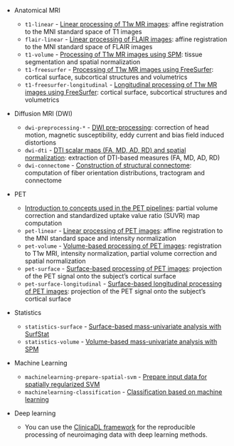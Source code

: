 
- Anatomical MRI
    - `t1-linear` - [Linear processing of T1w MR images](./../Pipelines/T1_Linear.md): affine registration to the MNI standard space of T1 images
    - `flair-linear` - [Linear processing of FLAIR images](./../Pipelines/FLAIR_Linear.md): affine registration to the MNI standard space of FLAIR images
    - `t1-volume` - [Processing of T1w MR images using SPM](./../Pipelines/T1_Volume.md): tissue segmentation and spatial normalization
    - `t1-freesurfer` - [Processing of T1w MR images using FreeSurfer](./../Pipelines/T1_FreeSurfer.md): cortical surface, subcortical structures and volumetrics
    - `t1-freesurfer-longitudinal` - [Longitudinal processing of T1w MR images using FreeSurfer](./../Pipelines/T1_FreeSurfer_Longitudinal.md): cortical surface, subcortical structures and volumetrics
- Diffusion MRI (DWI)
    - `dwi-preprocessing-*` - [DWI pre-processing](./../Pipelines/DWI_Preprocessing.md): correction of head motion, magnetic susceptibility, eddy current and bias field induced distortions
    - `dwi-dti` - [DTI scalar maps (FA, MD, AD, RD) and spatial normalization](./../Pipelines/DWI_DTI.md): extraction of DTI-based measures (FA, MD, AD, RD)
    - `dwi-connectome` - [Construction of structural connectome](./../Pipelines/DWI_Connectome.md): computation of fiber orientation distributions, tractogram and connectome

- PET
    - [Introduction to concepts used in the PET pipelines](./../Pipelines/PET_Introduction.md): partial volume correction and standardized uptake value ratio (SUVR) map computation
    - `pet-linear` - [Linear processing of PET images](./../Pipelines/PET_Linear.md): affine registration to the MNI standard space and intensity normalization
    - `pet-volume` - [Volume-based processing of PET images](./../Pipelines/PET_Volume.md): registration to T1w MRI, intensity normalization, partial volume correction and spatial normalization
    - `pet-surface` - [Surface-based processing of PET images](./../Pipelines/PET_Surface.md): projection of the PET signal onto the subject’s cortical surface
    - `pet-surface-longitudinal` - [Surface-based longitudinal processing of PET images](./../Pipelines/PET_Surface_Longitudinal.md): projection of the PET signal onto the subject’s cortical surface

- Statistics
    - `statistics-surface` - [Surface-based mass-univariate analysis with SurfStat](./../Pipelines/Stats_Surface.md)
    - `statistics-volume` - [Volume-based mass-univariate analysis with SPM](./../Pipelines/Stats_Volume.md)

- Machine Learning
    - `machinelearning-prepare-spatial-svm` - [Prepare input data for spatially regularized SVM](./../Pipelines/MachineLearning_PrepareSVM.md)
    - `machinelearning-classification` - [Classification based on machine learning](./../Pipelines/MachineLearning_Classification.md)

- Deep learning
    - You can use the [ClinicaDL framework](https://clinicadl.readthedocs.io/) for the reproducible processing of neuroimaging data with deep learning methods.
